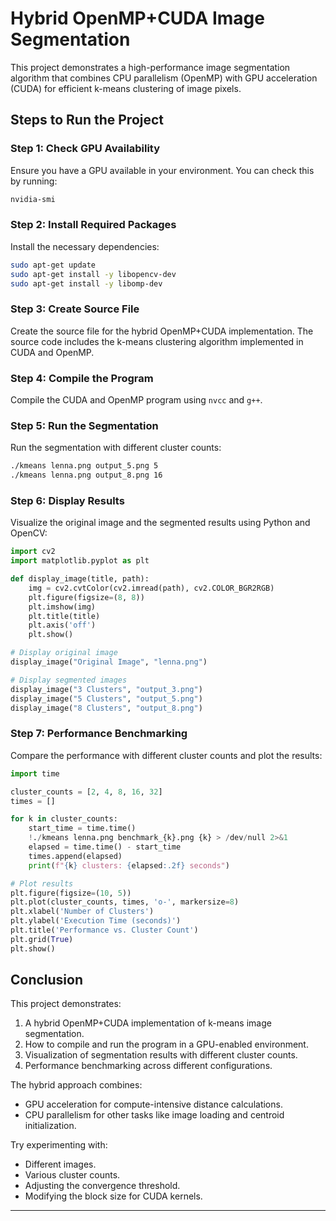
# Hybrid OpenMP+CUDA Image Segmentation

This project demonstrates a high-performance image segmentation algorithm that combines CPU parallelism (OpenMP) with GPU acceleration (CUDA) for efficient k-means clustering of image pixels.

## Steps to Run the Project

### Step 1: Check GPU Availability

Ensure you have a GPU available in your environment. You can check this by running:

```bash
nvidia-smi
```

### Step 2: Install Required Packages

Install the necessary dependencies:

```bash
sudo apt-get update
sudo apt-get install -y libopencv-dev
sudo apt-get install -y libomp-dev
```

### Step 3: Create Source File

Create the source file for the hybrid OpenMP+CUDA implementation. The source code includes the k-means clustering algorithm implemented in CUDA and OpenMP.

### Step 4: Compile the Program

Compile the CUDA and OpenMP program using `nvcc` and `g++`.

### Step 5: Run the Segmentation

Run the segmentation with different cluster counts:

```bash
./kmeans lenna.png output_5.png 5
./kmeans lenna.png output_8.png 16
```

### Step 6: Display Results

Visualize the original image and the segmented results using Python and OpenCV:

```python
import cv2
import matplotlib.pyplot as plt

def display_image(title, path):
    img = cv2.cvtColor(cv2.imread(path), cv2.COLOR_BGR2RGB)
    plt.figure(figsize=(8, 8))
    plt.imshow(img)
    plt.title(title)
    plt.axis('off')
    plt.show()

# Display original image
display_image("Original Image", "lenna.png")

# Display segmented images
display_image("3 Clusters", "output_3.png")
display_image("5 Clusters", "output_5.png")
display_image("8 Clusters", "output_8.png")
```

### Step 7: Performance Benchmarking

Compare the performance with different cluster counts and plot the results:

```python
import time

cluster_counts = [2, 4, 8, 16, 32]
times = []

for k in cluster_counts:
    start_time = time.time()
    !./kmeans lenna.png benchmark_{k}.png {k} > /dev/null 2>&1
    elapsed = time.time() - start_time
    times.append(elapsed)
    print(f"{k} clusters: {elapsed:.2f} seconds")

# Plot results
plt.figure(figsize=(10, 5))
plt.plot(cluster_counts, times, 'o-', markersize=8)
plt.xlabel('Number of Clusters')
plt.ylabel('Execution Time (seconds)')
plt.title('Performance vs. Cluster Count')
plt.grid(True)
plt.show()
```

## Conclusion

This project demonstrates:

1. A hybrid OpenMP+CUDA implementation of k-means image segmentation.
2. How to compile and run the program in a GPU-enabled environment.
3. Visualization of segmentation results with different cluster counts.
4. Performance benchmarking across different configurations.

The hybrid approach combines:
- GPU acceleration for compute-intensive distance calculations.
- CPU parallelism for other tasks like image loading and centroid initialization.

Try experimenting with:
- Different images.
- Various cluster counts.
- Adjusting the convergence threshold.
- Modifying the block size for CUDA kernels.

---
